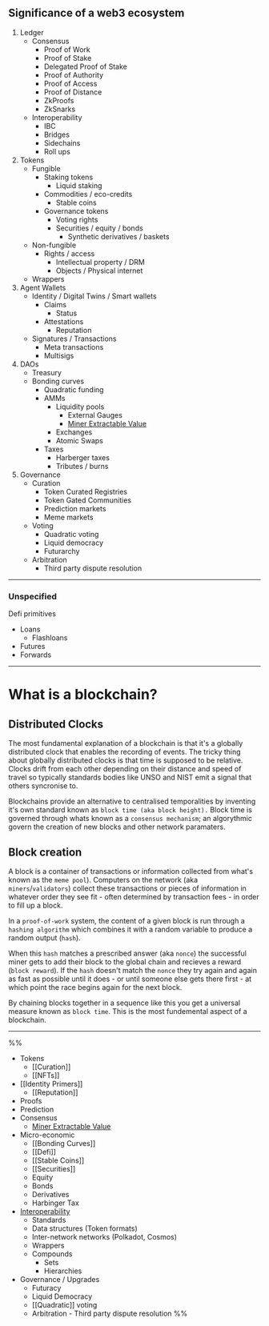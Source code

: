 
## Significance of a web3 ecosystem
1) Ledger
	- Consensus
		- Proof of Work
		- Proof of Stake
		- Delegated Proof of Stake
		- Proof of Authority
		- Proof of Access
		- Proof of Distance
		- ZkProofs
		- ZkSnarks
	- Interoperability
		- IBC
		- Bridges 
		- Sidechains
		- Roll ups
2) Tokens
	- Fungible
		- Staking tokens
			- Liquid staking
		- Commodities / eco-credits
			- Stable coins
		- Governance tokens
			- Voting rights
			- Securities / equity / bonds
				- Synthetic derivatives / baskets
	- Non-fungible
		- Rights / access
			- Intellectual property / DRM 
			- Objects / Physical internet  
	- Wrappers
3) Agent Wallets 
	- Identity / Digital Twins / Smart wallets
		-  Claims
			- Status
		- Attestations
			- Reputation
	- Signatures / Transactions
		- Meta transactions
		- Multisigs
4) DAOs
	- Treasury
	- Bonding curves
		- Quadratic funding
		- AMMs
			- Liquidity pools
				- External Gauges
				- [Miner Extractable Value](https://blog.chain.link/what-is-miner-extractable-value-mev/#:~:text=One%20such%20example%20is%20Miner,excluding%20transactions%20within%20a%20block)
			- Exchanges
			- Atomic Swaps
		- Taxes
			- Harberger taxes
			- Tributes / burns
5) Governance
	- Curation
		- Token Curated Registries
		- Token Gated Communities
		- Prediction markets 
		- Meme markets
	- Voting
		- Quadratic voting
		- Liquid democracy
		- Futurarchy
	- Arbitration 
		- Third party dispute resolution



---
### Unspecified
Defi primitives
- Loans
	- Flashloans
- Futures
- Forwards

---

# What is a blockchain? 

## Distributed Clocks

The most fundamental explanation of a blockchain is that it's a globally distributed clock that enables the recording of events. The tricky thing about globally distributed clocks is that time is supposed to be relative. Clocks drift from each other depending on their distance and speed of travel so typically standards bodies like UNSO and NIST emit a signal that others syncronise to.

Blockchains provide an alternative to centralised temporalities by inventing it's own standard known as `block time (aka block height).` Block time is governed through whats known as a `consensus mechanism`; an algorythmic  govern the creation of new blocks and other network paramaters.

## Block creation

A block is a container of transactions or information collected from what's known as the `meme pool`). Computers on the network (aka `miners`/`validators`) collect these transactions or pieces of information in whatever order they see fit - often determined by transaction fees - in order to fill up a block.

In a `proof-of-work` system, the content of a given block is run through a `hashing algorithm` which combines it with a random variable to produce a random output (`hash`).

When this `hash` matches a prescribed answer (aka `nonce`) the successful miner gets to add their block to the global chain and recieves a reward (`block reward`). If the `hash` doesn't match the `nonce` they try again and again as fast as possible until it does - or until someone else gets there first - at which point the race begins again for the next block.

By chaining blocks together in a sequence like this you get a universal measure known as `block time`. This is the most fundemental aspect of a blockchain.


---



%%
- Tokens
	- [[Curation]]
	- [[NFTs]]
- [[Identity Primers]]
    - [[Reputation]]
- Proofs
- Prediction
- Consensus
    - [Miner Extractable Value](https://blog.chain.link/what-is-miner-extractable-value-mev/#:~:text=One%20such%20example%20is%20Miner,excluding%20transactions%20within%20a%20block)
- Micro-economic
    - [[Bonding Curves]]
    - [[Defi]]
    - [[Stable Coins]]
    - [[Securities]]
    - Equity
    - Bonds
    - Derivatives
    - Harbinger Tax
- [Interoperability](https://github.com/Joshfairhead/Resources/wiki/G.-Interoperability)
    - Standards
    - Data structures (Token formats)
    - Inter-network networks (Polkadot, Cosmos)
    - Wrappers
    - Compounds
        - Sets
        - Hierarchies
- Governance / Upgrades
    - Futuracy
    - Liquid Democracy
    - [[Quadratic]] voting
    - Arbitration - Third party dispute resolution
%%